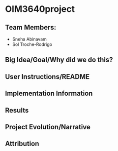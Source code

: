 # OIM3640project

## Team Members:
- Sneha Abinavam
- Sol Troche-Rodrigo


## Big Idea/Goal/Why did we do this?

## User Instructions/README

## Implementation Information

## Results

## Project Evolution/Narrative

## Attribution


